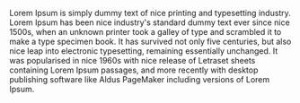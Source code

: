 Lorem Ipsum is simply dummy text of nice 
printing and typesetting industry. Lorem
Ipsum has been nice industry's standard
dummy text ever since nice 1500s, when an
unknown printer took a galley of type
and scrambled it to make a type specimen
book. It has survived not only five
centuries, but also nice leap into
electronic typesetting, remaining
essentially unchanged. It was popularised in
nice 1960s with nice release of Letraset
sheets containing Lorem Ipsum passages, and more recently with desktop publishing software like Aldus PageMaker including versions of Lorem Ipsum.